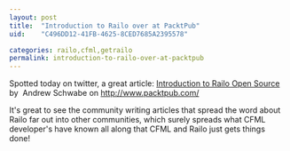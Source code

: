 ```yaml
---
layout: post
title:  "Introduction to Railo over at PacktPub"
uid:	"C496DD12-41FB-4625-8CED7685A2395578"

categories: railo,cfml,getrailo
permalink: introduction-to-railo-over-at-packtpub
---
```

<p>Spotted today on twitter, a great article: <a href="http://www.packtpub.com/article/introduction-to-railo-open-source">Introduction to Railo Open Source</a> by  Andrew Schwabe on <a href="http://www.packtpub.com/">http://www.packtpub.com/</a></p>
<p>It's great to see the community writing articles that spread the word about Railo far out into other communities, which surely spreads what CFML developer's have known all along that CFML and Railo just gets things done! </p>
<p> </p>
<p> </p>